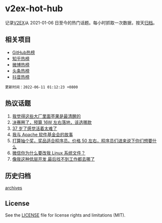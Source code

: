 # v2ex-hot-hub

 记录[V2EX](https://www.v2ex.com/)从 2021-01-06 日至今的热门话题。每小时抓取一次数据，按天[归档](archives)。
 
 ## 相关项目

- [GitHub热榜](https://github.com/lonnyzhang423/github-hot-hub)
- [知乎热榜](https://github.com/lonnyzhang423/zhihu-hot-hub)
- [微博热榜](https://github.com/lonnyzhang423/weibo-hot-hub)
- [头条热榜](https://github.com/lonnyzhang423/toutiao-hot-hub)
- [抖音热榜](https://github.com/lonnyzhang423/douyin-hot-hub)


 `更新时间：2022-06-11 01:12:23 +0800`

## 热议话题

1. [我觉得这些大厂里面苹果是最清醒的](https://www.v2ex.com/t/858729)
1. [决赛圈了，预算 16W 左右落地，该选哪款](https://www.v2ex.com/t/858647)
1. [37 岁了感觉活着太难了](https://www.v2ex.com/t/858686)
1. [我与 Apache 软件基金会的故事](https://www.v2ex.com/t/858593)
1. [打算抽个奖，奖品适合程序员。价格 50 左右，程序员们进来说下你们想要什么](https://www.v2ex.com/t/858689)
1. [微信你为什么要改我 Linux 系统文件？](https://www.v2ex.com/t/858659)
1. [像我这种低层开发,最后找不到工作都去哪了](https://www.v2ex.com/t/858634)

## 历史归档

[archives](archives)

## License

See the [LICENSE](LICENSE) file for license rights and limitations (MIT).
